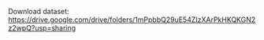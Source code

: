 Download dataset:
https://drive.google.com/drive/folders/1mPpbbQ29uE54ZIzXArPkHKQKGN2z2wpQ?usp=sharing
